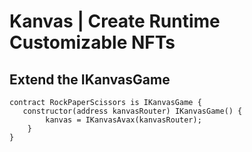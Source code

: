# Kanvas | Create Runtime Customizable NFTs

## Extend the IKanvasGame
```solidity
contract RockPaperScissors is IKanvasGame {
   constructor(address kanvasRouter) IKanvasGame() {
        kanvas = IKanvasAvax(kanvasRouter);
    }
}
```
